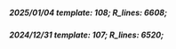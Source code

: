##### 2025/01/04   template: 108;   R_lines: 6608;
##### 2024/12/31   template: 107;   R_lines: 6520;
